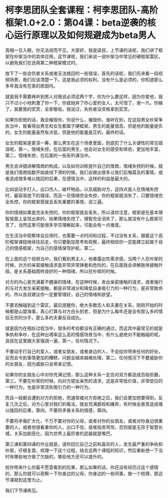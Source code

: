# 柯李思团队全套课程：柯李思团队-高阶框架1.0+2.0：第04课：beta逆袭的核心运行原理以及如何规避成为beta男人

真相一旦入眼，你无法视而不见，大家好，我是梁叔，上节课的话呢，我们讲了框架在吵架当中的具体应用，这节课呢，我们来说一说吵架当中常见的硬框架雷区，以避免我们在选用第二种框架模式时。

放下了一些会伤害关系或者无法挽回的一些错误，首先的话呢，我们先来看一段视频场景，我们应该清楚一下，这是我必须的权利，没有什么是必须的，你知道那么多年我没有在家的原因吗。

就是我不需要再听到男人对我说必须这两个字，你为什么要这样，因为你爱他，我只不过小小地刺激了你一下，你就抛弃了你心爱的女人，太可惜了，谢一凡，你输了，我要我的奖赏，全家敬佑，我说过，失败者没资格拿到奖赏。

如果你拒绝的话，我会摧毁你，你说什么，摧毁你，谁听在别，在这段男女吵架争执当中，能看得出男生和女生都属于硬框架，男生的能量很高，但是他的能量是负的，女生的能量虽然有点低，但是他的能量是正的，最终的话。

女生的框架是更深一筹，那么男生在这个场景里面，到底犯了什么关键性的常见错误呢，第一，情绪失控，在后面的男生，他会对女生的感受和体验，更加地丰富，第二，情绪失控，在后面的一些系列课当中。

男生会详细讲解情商的构成，以及如何训练提升自己的情商，情绪失控的时候，就是我们情商指数开始直线下滑的时候，我们会做出很多让我们后悔莫及的事情，或者造成很多难以挽回的后果，在感情当中，这样的利益是最大的。

比如说动手打人，出口伤人，破坏物品，以及威胁对方，这四点是人在情绪失控时，最容易放下的错误，而且一旦情绪完全失控，你的框架就消失了，只要情绪完全失控，你的框架感就会丢失重要的事情，说三遍。

你的情绪如果是完全失控的，你的框架就会丢失，所以请你注意，框架是在基本理智层面上呈现出来的，如果情绪失控了，理智完全消失了，那么就没有什么框架可言了，当然这里可能很多学员理解起来，可能会有一点难度。

在生活当中观察体会应用时，也需要一点时间和过程，不过没有关系，跟着这个高阶框架课程继续往前走，你只要勤加思考和观察，最终相信你一定能建立起属于自己的情感框架，为自己的感情保驾护航，第二。

在上面的这个视频当中，我们看到男主人，他暴露出性需求感，当两个人在吵架的时候，对方的亲密接触请求是非常非常弹套和危险的，在后面我会讲解肢体接触升级，是关系基础图样良好的一种情绪，所以在吵架的时候。

对方的内心是充满着不健康的情绪，在这种时候，发出亲密接触的请求，或者强行的与对方发生亲密接触，都是非常减分和降低自身吸引力的一种行为，是非常致命的，所以良叔建议你一定要管理好，自己的情绪和欲望。

不要去触碰到这个雷区，最后提醒你，绝大多数恋人和夫妻在关系，刚刚开始的时候都是山盟海事，真心打算与对方白头到老，但是为什么每年还是会有那么多的情侣无奈的分手，那么多的夫妻反目成仇。

就是因为在相处过程当中，很多的考验都没有正确的通过，而这其中最常见的就是争执和争吵，在这种出境率这么高的情感场景当中，有什么是绝对不能触碰的呢，良叔在这里跟大家强调一遍，第一，任何情况下。

不要动手打自己的爱人，或者女朋友，或者身边的人，不会给你带来任何的好处，反而会令到事情更加的糟糕，问题会越来越难处理，第二，任何情况下不要威胁你的女朋友，因为威胁只会带来记恨。

如果你的女朋友心中对你充满记恨，那么这种关系一定会对双方都造成百般折磨，第三，不要在吵架的时候，向对方提出亲热的请求，这是非常低价值，非常低位的一种行为，也是非常流失吸引力的一种行为。

而且一般都会遭到对方的拒绝，而通常被对方拒绝之后，我们会更加想要得到，反复几次之后，对方心里对我们的看法，就会充满鄙视和嫌弃，有时候会甚至造成难以挽回的后果，第四，不要将矛盾关系的情感，第四。

不要将矛盾扩大化，千万不要对你的父母，或者对你的女朋友，或者对你身边很重要的人，或者他很看重你的人，出口不信，或者指责骂骂，否则就是无异于智慧长城，关系加剧恶化，因为世界上最厉害的武器就是嘴巴。

第三课和第四课的作业就是，请你回忆自己之前和喜欢的人，发生最严重的争执和吵架，仔细复盘，梳理一下这个过程，结合这两个课程的知识，然后重新想一下当时有哪些地方做了欠缺的，哪些地方还可以提升的。

给你带来什么你最不愿意看到的后果，那么如果的话，你还没有经历过这个感情的，那么你就可以观察一下你身边的父母，你身边的一些同事，做一个梳理，那这节课就到这里为止。

我们下节课再见。